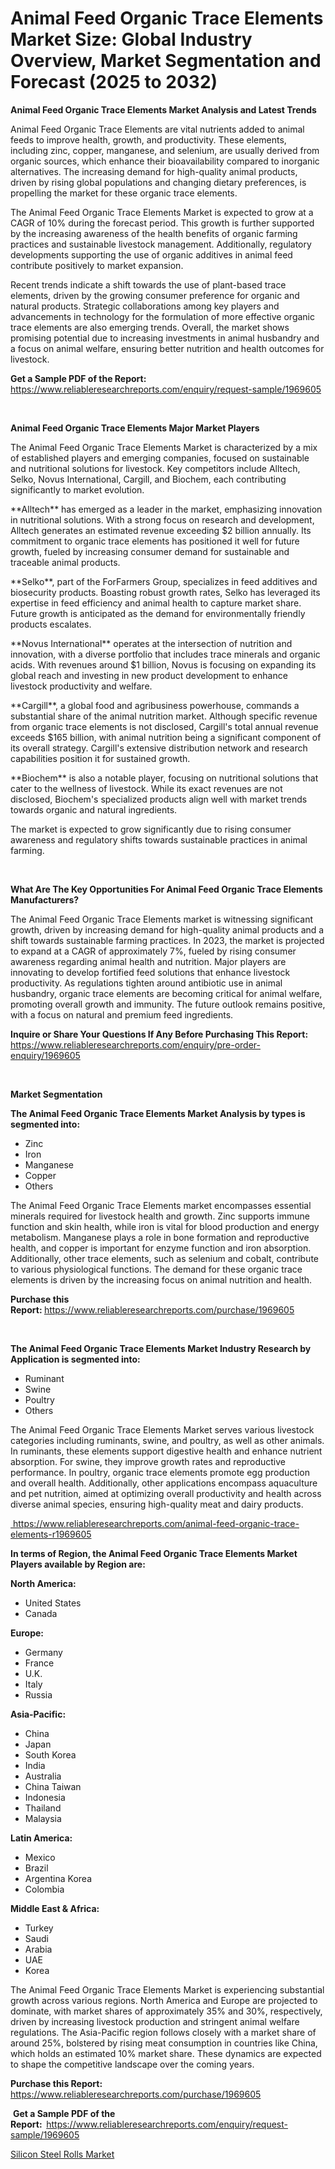 <p><h1>Animal Feed Organic Trace Elements Market Size: Global Industry Overview, Market Segmentation and Forecast (2025 to 2032)</h1></p><p><strong>Animal Feed Organic Trace Elements Market Analysis and Latest Trends</strong></p>
<p><p>Animal Feed Organic Trace Elements are vital nutrients added to animal feeds to improve health, growth, and productivity. These elements, including zinc, copper, manganese, and selenium, are usually derived from organic sources, which enhance their bioavailability compared to inorganic alternatives. The increasing demand for high-quality animal products, driven by rising global populations and changing dietary preferences, is propelling the market for these organic trace elements.</p><p>The Animal Feed Organic Trace Elements Market is expected to grow at a CAGR of 10% during the forecast period. This growth is further supported by the increasing awareness of the health benefits of organic farming practices and sustainable livestock management. Additionally, regulatory developments supporting the use of organic additives in animal feed contribute positively to market expansion.</p><p>Recent trends indicate a shift towards the use of plant-based trace elements, driven by the growing consumer preference for organic and natural products. Strategic collaborations among key players and advancements in technology for the formulation of more effective organic trace elements are also emerging trends. Overall, the market shows promising potential due to increasing investments in animal husbandry and a focus on animal welfare, ensuring better nutrition and health outcomes for livestock.</p></p>
<p><strong>Get a Sample PDF of the Report:&nbsp;</strong> <a href="https://www.reliableresearchreports.com/enquiry/request-sample/1969605?utm_campaign=2203&utm_medium=2&utm_source=Github&utm_content=ia&utm_term=04022025&utm_id=animal-feed-organic-trace-elements">https://www.reliableresearchreports.com/enquiry/request-sample/1969605</a></p>
<p>&nbsp;</p>
<p><strong>Animal Feed Organic Trace Elements Major Market Players</strong></p>
<p><p>The Animal Feed Organic Trace Elements Market is characterized by a mix of established players and emerging companies, focused on sustainable and nutritional solutions for livestock. Key competitors include Alltech, Selko, Novus International, Cargill, and Biochem, each contributing significantly to market evolution.</p><p>**Alltech** has emerged as a leader in the market, emphasizing innovation in nutritional solutions. With a strong focus on research and development, Alltech generates an estimated revenue exceeding $2 billion annually. Its commitment to organic trace elements has positioned it well for future growth, fueled by increasing consumer demand for sustainable and traceable animal products.</p><p>**Selko**, part of the ForFarmers Group, specializes in feed additives and biosecurity products. Boasting robust growth rates, Selko has leveraged its expertise in feed efficiency and animal health to capture market share. Future growth is anticipated as the demand for environmentally friendly products escalates.</p><p>**Novus International** operates at the intersection of nutrition and innovation, with a diverse portfolio that includes trace minerals and organic acids. With revenues around $1 billion, Novus is focusing on expanding its global reach and investing in new product development to enhance livestock productivity and welfare.</p><p>**Cargill**, a global food and agribusiness powerhouse, commands a substantial share of the animal nutrition market. Although specific revenue from organic trace elements is not disclosed, Cargill's total annual revenue exceeds $165 billion, with animal nutrition being a significant component of its overall strategy. Cargill's extensive distribution network and research capabilities position it for sustained growth.</p><p>**Biochem** is also a notable player, focusing on nutritional solutions that cater to the wellness of livestock. While its exact revenues are not disclosed, Biochem's specialized products align well with market trends towards organic and natural ingredients.</p><p>The market is expected to grow significantly due to rising consumer awareness and regulatory shifts towards sustainable practices in animal farming.</p></p>
<p>&nbsp;</p>
<p><strong>What Are The Key Opportunities For Animal Feed Organic Trace Elements Manufacturers?</strong></p>
<p><p>The Animal Feed Organic Trace Elements market is witnessing significant growth, driven by increasing demand for high-quality animal products and a shift towards sustainable farming practices. In 2023, the market is projected to expand at a CAGR of approximately 7%, fueled by rising consumer awareness regarding animal health and nutrition. Major players are innovating to develop fortified feed solutions that enhance livestock productivity. As regulations tighten around antibiotic use in animal husbandry, organic trace elements are becoming critical for animal welfare, promoting overall growth and immunity. The future outlook remains positive, with a focus on natural and premium feed ingredients.</p></p>
<p><strong>Inquire or Share Your Questions If Any Before Purchasing This Report:</strong> <a href="https://www.reliableresearchreports.com/enquiry/pre-order-enquiry/1969605?utm_campaign=2203&utm_medium=2&utm_source=Github&utm_content=ia&utm_term=04022025&utm_id=animal-feed-organic-trace-elements">https://www.reliableresearchreports.com/enquiry/pre-order-enquiry/1969605</a></p>
<p>&nbsp;</p>
<p><strong>Market Segmentation</strong></p>
<p><strong>The Animal Feed Organic Trace Elements Market Analysis by types is segmented into:</strong></p>
<p><ul><li>Zinc</li><li>Iron</li><li>Manganese</li><li>Copper</li><li>Others</li></ul></p>
<p><p>The Animal Feed Organic Trace Elements market encompasses essential minerals required for livestock health and growth. Zinc supports immune function and skin health, while iron is vital for blood production and energy metabolism. Manganese plays a role in bone formation and reproductive health, and copper is important for enzyme function and iron absorption. Additionally, other trace elements, such as selenium and cobalt, contribute to various physiological functions. The demand for these organic trace elements is driven by the increasing focus on animal nutrition and health.</p></p>
<p><strong>Purchase this Report:&nbsp;</strong><a href="https://www.reliableresearchreports.com/purchase/1969605?utm_campaign=2203&utm_medium=2&utm_source=Github&utm_content=ia&utm_term=04022025&utm_id=animal-feed-organic-trace-elements">https://www.reliableresearchreports.com/purchase/1969605</a></p>
<p>&nbsp;</p>
<p><strong>The Animal Feed Organic Trace Elements Market Industry Research by Application is segmented into:</strong></p>
<p><ul><li>Ruminant</li><li>Swine</li><li>Poultry</li><li>Others</li></ul></p>
<p><p>The Animal Feed Organic Trace Elements Market serves various livestock categories including ruminants, swine, and poultry, as well as other animals. In ruminants, these elements support digestive health and enhance nutrient absorption. For swine, they improve growth rates and reproductive performance. In poultry, organic trace elements promote egg production and overall health. Additionally, other applications encompass aquaculture and pet nutrition, aimed at optimizing overall productivity and health across diverse animal species, ensuring high-quality meat and dairy products.</p></p>
<p><a href="https://www.reliableresearchreports.com/animal-feed-organic-trace-elements-r1969605?utm_campaign=2203&utm_medium=2&utm_source=Github&utm_content=ia&utm_term=04022025&utm_id=animal-feed-organic-trace-elements">&nbsp;https://www.reliableresearchreports.com/animal-feed-organic-trace-elements-r1969605</a></p>
<p><strong>In terms of Region, the Animal Feed Organic Trace Elements Market Players available by Region are:</strong></p>
<p>
    <p> <strong> North America: </strong>
        <ul>
            <li>United States</li>
            <li>Canada</li>
        </ul>
        </p> 
    <p> <strong> Europe: </strong>
        <ul>
            <li>Germany</li>
            <li>France</li>
            <li>U.K.</li>
            <li>Italy</li>
            <li>Russia</li>
        </ul>
        </p> 
    <p> <strong> Asia-Pacific: </strong>
        <ul>
            <li>China</li>
            <li>Japan</li>
            <li>South Korea</li>
            <li>India</li>
            <li>Australia</li>
            <li>China Taiwan</li>
            <li>Indonesia</li>
            <li>Thailand</li>
            <li>Malaysia</li>
        </ul>
        </p> 
    <p> <strong> Latin America: </strong>
        <ul>
            <li>Mexico</li>
            <li>Brazil</li>
            <li>Argentina Korea</li>
            <li>Colombia</li>
        </ul>
        </p> 
    <p> <strong> Middle East & Africa: </strong>
        <ul>
            <li>Turkey</li>
            <li>Saudi</li>
            <li>Arabia</li>
            <li>UAE</li>
            <li>Korea</li>
        </ul>
    </p>
    </p>
<p><p>The Animal Feed Organic Trace Elements Market is experiencing substantial growth across various regions. North America and Europe are projected to dominate, with market shares of approximately 35% and 30%, respectively, driven by increasing livestock production and stringent animal welfare regulations. The Asia-Pacific region follows closely with a market share of around 25%, bolstered by rising meat consumption in countries like China, which holds an estimated 10% market share. These dynamics are expected to shape the competitive landscape over the coming years.</p></p>
<p><strong>Purchase this Report: </strong><a href="https://www.reliableresearchreports.com/purchase/1969605?utm_campaign=2203&utm_medium=2&utm_source=Github&utm_content=ia&utm_term=04022025&utm_id=animal-feed-organic-trace-elements">https://www.reliableresearchreports.com/purchase/1969605</a></p>
<p>&nbsp;<strong>Get a Sample PDF of the Report:&nbsp;&nbsp;</strong><a href="https://www.reliableresearchreports.com/enquiry/request-sample/1969605?utm_campaign=2203&utm_medium=2&utm_source=Github&utm_content=ia&utm_term=04022025&utm_id=animal-feed-organic-trace-elements">https://www.reliableresearchreports.com/enquiry/request-sample/1969605</a></p>
<p><strong></strong></p>
<p><p><a href="https://github.com/HobertDavis43/Market-Research-Report-List-1/blob/main/silicon-steel-rolls-market.md?utm_campaign=2203&utm_medium=2&utm_source=Github&utm_content=ia&utm_term=04022025&utm_id=animal-feed-organic-trace-elements">Silicon Steel Rolls Market</a></p></p>